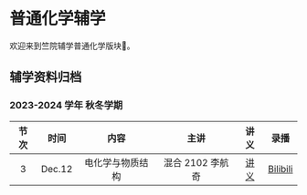 # 普通化学辅学

欢迎来到竺院辅学普通化学版块🤗。

## 辅学资料归档

### 2023-2024 学年 秋冬学期

| 节次 | 时间 | 内容 | 主讲 | 讲义 | 录播 |
| :---: | :---: | :---: | :---: | :---: | :---: |
| 3 | Dec.12 | 电化学与物质结构 | 混合 2102 李航奇 | [讲义](2023-2024/lec3.pdf) | [Bilibili]() |